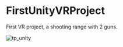 # FirstUnityVRProject
First VR project, a shooting range with 2 guns.

![tp_unity](https://github.com/user-attachments/assets/314269af-a68a-41ee-a58a-ceb0daca9538)
